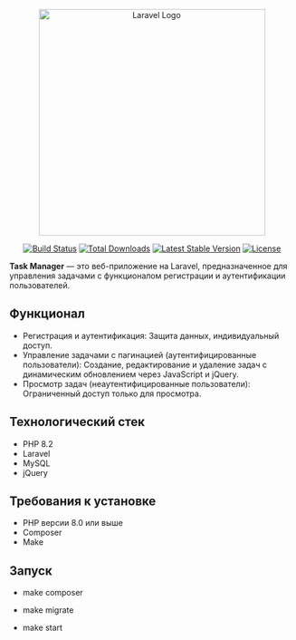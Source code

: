 <p align="center"><a href="https://laravel.com" target="_blank"><img src="https://raw.githubusercontent.com/laravel/art/master/logo-lockup/5%20SVG/2%20CMYK/1%20Full%20Color/laravel-logolockup-cmyk-red.svg" width="400" alt="Laravel Logo"></a></p>

<p align="center">
<a href="https://github.com/laravel/framework/actions"><img src="https://github.com/laravel/framework/workflows/tests/badge.svg" alt="Build Status"></a>
<a href="https://packagist.org/packages/laravel/framework"><img src="https://img.shields.io/packagist/dt/laravel/framework" alt="Total Downloads"></a>
<a href="https://packagist.org/packages/laravel/framework"><img src="https://img.shields.io/packagist/v/laravel/framework" alt="Latest Stable Version"></a>
<a href="https://packagist.org/packages/laravel/framework"><img src="https://img.shields.io/packagist/l/laravel/framework" alt="License"></a>
</p>

**Task Manager** — это веб-приложение на Laravel, предназначенное для управления задачами с функционалом регистрации и аутентификации пользователей.

## Функционал
- Регистрация и аутентификация: Защита данных, индивидуальный доступ.
- Управление задачами с пагинацией (аутентифицированные пользователи): Создание, редактирование и удаление задач с динамическим обновлением через JavaScript и jQuery.
- Просмотр задач (неаутентифицированные пользователи): Ограниченный доступ только для просмотра.

## Технологический стек

- PHP 8.2
- Laravel
- MySQL
- jQuery

## Требования к установке

- PHP версии 8.0 или выше
- Composer
- Make

## Запуск

- make composer

- make migrate

- make start